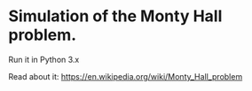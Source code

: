 # Simulation of the Monty Hall problem.
Run it in Python 3.x

Read about it:
https://en.wikipedia.org/wiki/Monty_Hall_problem
